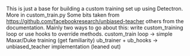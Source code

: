 This is just a base for building a custom training set up using Detectron.
More in custom_train.py
Some bits taken from https://github.com/facebookresearch/unbiased-teacher
others from the documentation.
Mainly two ways to go about this: write custom_training loop or use hooks to override methods.
custom_train loop -> simple Maxar/Duke training (get familiarity)
ub_trainer + ub_hooks -> unbiased_teacher implementation (leaned out)

